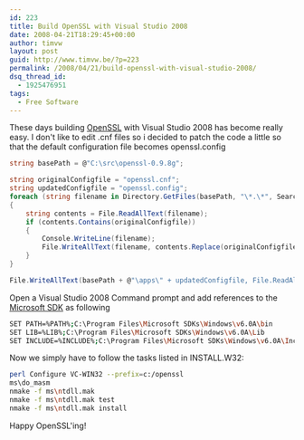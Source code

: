 ```yaml
---
id: 223
title: Build OpenSSL with Visual Studio 2008
date: 2008-04-21T18:29:45+00:00
author: timvw
layout: post
guid: http://www.timvw.be/?p=223
permalink: /2008/04/21/build-openssl-with-visual-studio-2008/
dsq_thread_id:
  - 1925476951
tags:
  - Free Software
---
```

These days building [OpenSSL](http://www.openssl.org) with Visual Studio 2008 has become really easy. I don't like to edit .cnf files so i decided to patch the code a little so that the default configuration file becomes openssl.config

```csharp
string basePath = @"C:\src\openssl-0.9.8g";

string originalConfigfile = "openssl.cnf";
string updatedConfigfile = "openssl.config";
foreach (string filename in Directory.GetFiles(basePath, "\*.\*", SearchOption.AllDirectories))
{
	string contents = File.ReadAllText(filename);
	if (contents.Contains(originalConfigfile))
	{
		Console.WriteLine(filename);
		File.WriteAllText(filename, contents.Replace(originalConfigfile, updatedConfigfile));
	}
}

File.WriteAllText(basePath + @"\apps\" + updatedConfigfile, File.ReadAllText(basePath + @"\apps\" + originalConfigfile));
```

Open a Visual Studio 2008 Command prompt and add references to the [Microsoft SDK](http://blogs.msdn.com/windowssdk) as following

```bash
SET PATH=%PATH%;C:\Program Files\Microsoft SDKs\Windows\v6.0A\bin
SET LIB=%LIB%;C:\Program Files\Microsoft SDKs\Windows\v6.0A\Lib
SET INCLUDE=%INCLUDE%;C:\Program Files\Microsoft SDKs\Windows\v6.0A\Include
```

Now we simply have to follow the tasks listed in INSTALL.W32:

```bash
perl Configure VC-WIN32 --prefix=c:/openssl
ms\do_masm
nmake -f ms\ntdll.mak
nmake -f ms\ntdll.mak test
nmake -f ms\ntdll.mak install
```

Happy OpenSSL'ing!
